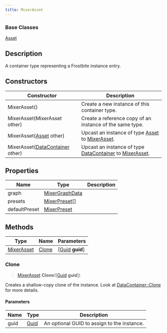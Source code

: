 ```yaml
---
title: MixerAsset
---
```

### Base Classes

[Asset](/vext/ref/fb/asset/)

## Description

A container type representing a Frostbite instance entry.

## Constructors

| Constructor                                                           | Description                                                                                                 |
| --------------------------------------------------------------------- | ----------------------------------------------------------------------------------------------------------- |
| MixerAsset()                                                          | Create a new instance of this container type.                                                               |
| MixerAsset(MixerAsset other)                                          | Create a reference copy of an instance of the same type.                                                    |
| MixerAsset([Asset](/vext/ref/fb/asset/) other)                                      | Upcast an instance of type [Asset](/vext/ref/fb/asset/) to [MixerAsset](/vext/ref/fb/mixerasset/).                                      |
| MixerAsset([DataContainer](/vext/ref/shared/class/datacontainer) other) | Upcast an instance of type [DataContainer](/vext/ref/shared/class/datacontainer) to [MixerAsset](/vext/ref/fb/mixerasset/). |

## Properties

| Name          | Type                             | Description |
| ------------- | -------------------------------- | ----------- |
| graph         | [MixerGraphData](/vext/ref/fb/mixergraphdata/) |             |
| presets       | [MixerPreset](/vext/ref/fb/mixerpreset/)\[\]   |             |
| defaultPreset | [MixerPreset](/vext/ref/fb/mixerpreset/)       |             |

## Methods

| Type                     | Name            | Parameters                                     |
| ------------------------ | --------------- | ---------------------------------------------- |
| [MixerAsset](/vext/ref/fb/mixerasset/) | [Clone](#clone) | \[[Guid](/vext/ref/shared/class/guid) **guid**\] |

### Clone

> [MixerAsset](/vext/ref/fb/mixerasset/) **Clone**(\[[Guid](/vext/ref/shared/class/guid) **guid**\])

Creates a shallow-copy clone of the instance. Look at [DataContainer::Clone](/vext/ref/shared/class/datacontainer#clone) for more details.

#### Parameters

| Name | Type         | Description                                 |
| ---- | ------------ | ------------------------------------------- |
| guid | [Guid](/vext/ref/shared/class/guid/) | An optional GUID to assign to the instance. |
